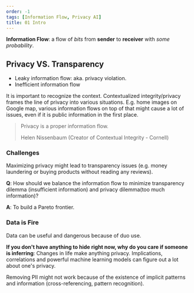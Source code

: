 ```yaml
---
order: -1
tags: [Information Flow, Privacy AI]
title: 01 Intro
---
```


**Information Flow**: a flow of *bits* from **sender** to **receiver** with *some probability*.

## Privacy VS. Transparency

- Leaky information flow: aka. privacy violation.
- Inefficient information flow

It is important to recognize the context. Contextualized integrity/privacy frames the line of privacy into various situations. E.g. home images on Google map, various information flows on top of that might cause a lot of issues, even if it is public information in the first place.

> Privacy is a proper information flow.
>
> Helen Nissenbaum (Creator of Contextual Integrity - Cornell)

### Challenges

Maximizing privacy might lead to transparency issues (e.g. money laundering or buying products without reading any reviews).

**Q**: How should we balance the information flow to minimize transparency dilemma (insufficient information) and privacy dilemma(too much information)?

**A**: To build a Pareto frontier.

### Data is Fire

Data can be useful and dangerous because of duo use.

**If you don't have anything to hide right now, why do you care if someone is inferring**: Changes in life make anything privacy. Implications, correlations and powerful machine learning models can figure out a lot about one's privacy.

Removing PII might not work because of the existence of implicit patterns and information (cross-referencing, pattern recognition).

